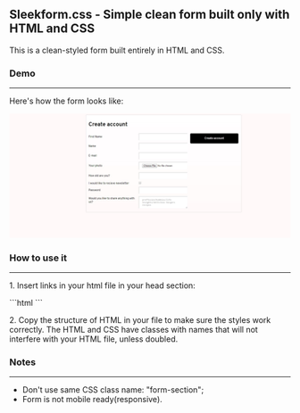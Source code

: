 <h2>
Sleekform.css - Simple clean form built only with HTML and CSS
</h2>
<p>This is a clean-styled form built entirely in HTML and CSS.
</p> 
<h3>Demo
</h3>
<hr>
<p>Here's how the form looks like:
</p>
  <img src="screenshots/demo.jpg">
<h3>How to use it
</h3>
 <hr>

 <p> 1. Insert links in your html file in your head section:
 </p>
```html
<head>
  <link rel="stylesheet" type="text/css" href="form.css">
</head>
```

<p>2. Copy the structure of HTML in your file to make sure the styles work correctly. The HTML and CSS have classes with names that will not interfere with your HTML file, unless doubled.
</p>

<h3>Notes
</h3>
 <hr>
 <ul>
  <li>Don't use same CSS class name: "form-section";</li>
  <li>Form is not mobile ready(responsive).</li>
</ul>

